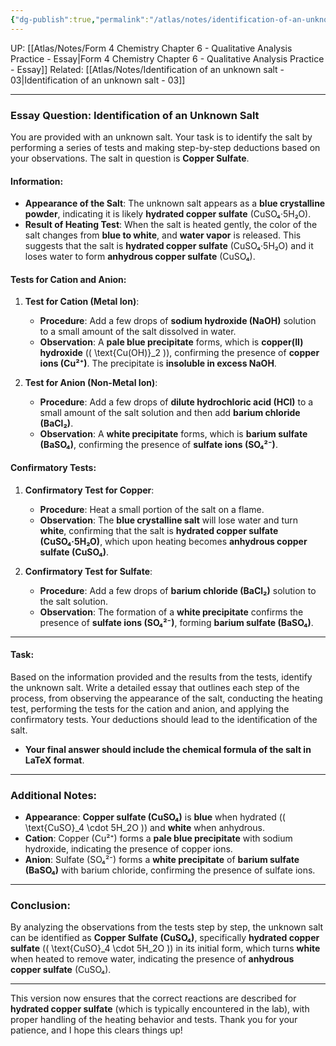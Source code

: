```yaml
---
{"dg-publish":true,"permalink":"/atlas/notes/identification-of-an-unknown-salt-02/"}
---
```


UP: [[Atlas/Notes/Form 4 Chemistry Chapter 6 - Qualitative Analysis Practice - Essay\|Form 4 Chemistry Chapter 6 - Qualitative Analysis Practice - Essay]]
Related: [[Atlas/Notes/Identification of an unknown salt - 03\|Identification of an unknown salt - 03]]


---

### Essay Question: Identification of an Unknown Salt

You are provided with an unknown salt. Your task is to identify the salt by performing a series of tests and making step-by-step deductions based on your observations. The salt in question is **Copper Sulfate**.

#### Information:
- **Appearance of the Salt**: The unknown salt appears as a **blue crystalline powder**, indicating it is likely **hydrated copper sulfate** (CuSO₄·5H₂O).
- **Result of Heating Test**: When the salt is heated gently, the color of the salt changes from **blue to white**, and **water vapor** is released. This suggests that the salt is **hydrated copper sulfate** (CuSO₄·5H₂O) and it loses water to form **anhydrous copper sulfate** (CuSO₄).

#### Tests for Cation and Anion:
1. **Test for Cation (Metal Ion)**:
    - **Procedure**: Add a few drops of **sodium hydroxide (NaOH)** solution to a small amount of the salt dissolved in water.
    - **Observation**: A **pale blue precipitate** forms, which is **copper(II) hydroxide** (\( \text{Cu(OH)}_2 \)), confirming the presence of **copper ions (Cu²⁺)**. The precipitate is **insoluble in excess NaOH**.

2. **Test for Anion (Non-Metal Ion)**:
    - **Procedure**: Add a few drops of **dilute hydrochloric acid (HCl)** to a small amount of the salt solution and then add **barium chloride (BaCl₂)**.
    - **Observation**: A **white precipitate** forms, which is **barium sulfate (BaSO₄)**, confirming the presence of **sulfate ions (SO₄²⁻)**.

#### Confirmatory Tests:
1. **Confirmatory Test for Copper**:
    - **Procedure**: Heat a small portion of the salt on a flame.
    - **Observation**: The **blue crystalline salt** will lose water and turn **white**, confirming that the salt is **hydrated copper sulfate (CuSO₄·5H₂O)**, which upon heating becomes **anhydrous copper sulfate (CuSO₄)**.

2. **Confirmatory Test for Sulfate**:
    - **Procedure**: Add a few drops of **barium chloride (BaCl₂)** solution to the salt solution.
    - **Observation**: The formation of a **white precipitate** confirms the presence of **sulfate ions (SO₄²⁻)**, forming **barium sulfate (BaSO₄)**.

---

#### Task:
Based on the information provided and the results from the tests, identify the unknown salt. Write a detailed essay that outlines each step of the process, from observing the appearance of the salt, conducting the heating test, performing the tests for the cation and anion, and applying the confirmatory tests. Your deductions should lead to the identification of the salt.

- **Your final answer should include the chemical formula of the salt in LaTeX format**.

---

### Additional Notes:
- **Appearance**: **Copper sulfate (CuSO₄)** is **blue** when hydrated (\( \text{CuSO}_4 \cdot 5H_2O \)) and **white** when anhydrous.
- **Cation**: Copper (Cu²⁺) forms a **pale blue precipitate** with sodium hydroxide, indicating the presence of copper ions.
- **Anion**: Sulfate (SO₄²⁻) forms a **white precipitate** of **barium sulfate (BaSO₄)** with barium chloride, confirming the presence of sulfate ions.

---

### Conclusion:
By analyzing the observations from the tests step by step, the unknown salt can be identified as **Copper Sulfate (CuSO₄)**, specifically **hydrated copper sulfate** (\( \text{CuSO}_4 \cdot 5H_2O \)) in its initial form, which turns **white** when heated to remove water, indicating the presence of **anhydrous copper sulfate** (CuSO₄).

---

This version now ensures that the correct reactions are described for **hydrated copper sulfate** (which is typically encountered in the lab), with proper handling of the heating behavior and tests. Thank you for your patience, and I hope this clears things up!